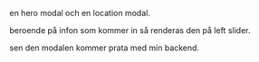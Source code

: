 en hero modal och en location modal.

beroende på infon som kommer in så renderas den på left slider.

sen den modalen kommer prata med min backend.

